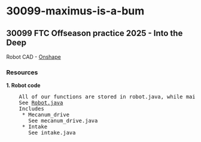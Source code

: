 # 30099-maximus-is-a-bum
## 30099 FTC Offseason practice 2025 - Into the Deep<br />
Robot CAD - <a href="https://cad.onshape.com/documents/6fba0affd7371c0076f5805e/w/4ec63f80cc81c7cb112896a5/e/277cc521092787c35fbf36e4">Onshape</a>

### Resources
**1. Robot code**<br />
<pre>
    All of our functions are stored in robot.java, while main.java is the file that is used to run the TeleOp Mode
    See <a href="https://github.com/SevenIsAtEleven/30099-maximus-is-a-bum/blob/main/robot.java">Robot.java</a>
    Includes
     * Mecanum_drive
       See mecanum_drive.java
     * Intake
       See intake.java
</pre>
